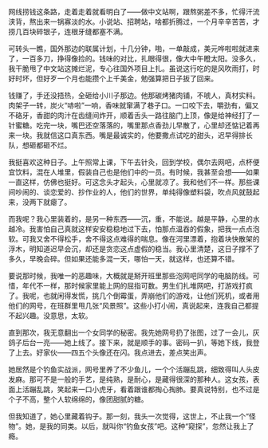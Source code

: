 网线捞钱这条路，走着走着就看明白了——做中文站啊，跟熬粥差不多，忙得汗流浃背，熬出来一锅寡淡的水。小说站、招聘站，啥都折腾过，一个月辛辛苦苦，才捞几百块碎银子，连根牙缝都塞不满。

可转头一瞧，国外那边的联属计划，十几分钟，啪，一单敲成，美元哗啦啦就进来了，一百多刀，挣得像捡的。钱味的对比，扎眼得很，像大中午瞪太阳。没多久，我干脆甩了中文站这摊烂泥，专心往国外项目上扎。虽说这行吃的是风吹雨打，时好时坏，但好歹一个月也能攒个上千美金，勉强算把日子扳了回来。

钱赚了，手还没捂热，全砸给小川子那边。他那碳烤猪肉铺，不唬人，真材实料。肉架子一转，炭火“哧啦”一响，香味就窜满了巷子口。一口咬下去，嚼劲有，偏又不硌牙，香甜的肉汁在齿缝间炸开，顺着舌头一路往脑门上顶，像是给神经打了一针蜜糖。吃完一块，嘴巴还空落落的，嘴里那点香劲儿早散了，心里却还惦记着再来一块。我就信这口真东西。嘴是最诚实的，他要撒点试吃的甜头，迟早得排长队，想砸都砸不烂。 

我挺喜欢这种日子。上午照常上课，下午去针灸，回到学校，偶尔去网吧，点杯便宜饮料，混在人堆里，假装自己也是他们中的一员。有时候，我甚至会想——如果一直这样，仿佛也挺好。可这念头才起头，心里就凉了。我和他们不一样。那些课间吵闹的、谈恋爱的、抄作业的人，他们的世界，单纯得像塑料袋，吹点风就鼓起来，没两下就瘪了。

而我呢？我心里装着的，是另一种东西——沉，重，不能说。越是平静，心里的水越冷。我害怕自己真就这样安安稳稳地过下去，怕那点温吞的假象，把我一点点泡软。可我又舍不得松手，舍不得这点难得的喘息。像在河里漂着，抱着块快散架的浮木，明知道迟早会沉，却还是贪恋这点虚假的稳当。我心里清楚，这日子撑不了多久，早晚会碎。但如果还能多混一天，哪怕一天，就这样，也还算不错。

要说那时候，我唯一的恶趣味，大概就是掰开班里那些泡网吧同学的电脑防线。可惜，年代不一样，那时候家里能上网的屈指可数。男生们扎堆网吧，打游戏打疯了。我呢，也就闲得发慌，挑几个倒霉蛋，弄崩他们的游戏，让他们死机，或者用他们的网号，在班群里甩几张“风景照”。这些小打小闹，真说起来，连我自己都提不起兴趣。没意思，太软。

直到那次，我无意翻出一个女同学的秘密。我先她网号扔了张图，过了一会儿，灰鸽子后台一亮——她上线了。接下来，就是顺手的事。密码一扒，等她下线，我登了上去。好家伙——四五个头像还在闪。我点进去，差点笑出声。

她居然是个钓鱼实战派，网号里养了不少鱼儿，一个个活蹦乱跳，细致得叫人头皮发麻。那可不是一般的手艺，是纯熟，是耐心，是藏得很深的那种人。这女孩，表面上活蹦乱跳，笑起来一口小虎牙，看着跟谁都掏心掏肺。要真说特别，也不过是个子不高，整个人软绵绵的，像团甜腻的糖。

但我知道了，她心里藏着钩子。那一刻，我头一次觉得，这世上，不止我一个“怪物”。她，是我的同类。以后，就叫你“钓鱼女孩”吧。这种“窥探”，忽然让我上了瘾。